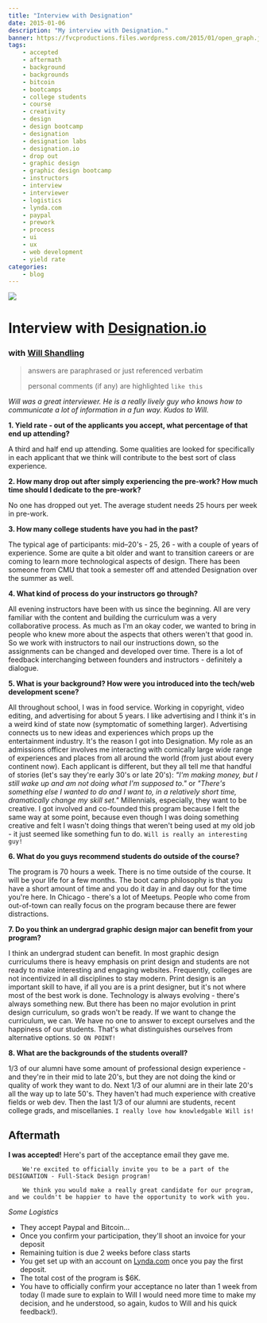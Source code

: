 ```yaml
---
title: "Interview with Designation"
date: 2015-01-06
description: "My interview with Designation."
banner: https://fvcproductions.files.wordpress.com/2015/01/open_graph.jpg?w=1024&h=435&crop=1
tags:
    - accepted
    - aftermath
    - background
    - backgrounds
    - bitcoin
    - bootcamps
    - college students
    - course
    - creativity
    - design
    - design bootcamp
    - designation
    - designation labs
    - designation.io
    - drop out
    - graphic design
    - graphic design bootcamp
    - instructors
    - interview
    - interviewer
    - logistics
    - lynda.com
    - paypal
    - prework
    - process
    - ui
    - ux
    - web development
    - yield rate
categories:
    - blog
---
```


[![](//designation.io/downloads/designation_logo_black/designation_vertical_black.png)](//designation.io)

# Interview with [Designation.io](//designation.io "Designation")

### with [Will Shandling](//www.linkedin.com/in/wshandling "Will Shandling")

> answers are paraphrased or just referenced verbatim
>
> personal comments (if any) are highlighted `like this`

_Will was a great interviewer. He is a really lively guy who knows how to communicate a lot of information in a fun way. Kudos to Will._

**1. Yield rate - out of the applicants you accept, what percentage of that end up attending?**

A third and half end up attending. Some qualities are looked for specifically in each applicant that we think will contribute to the best sort of class experience.

**2. How many drop out after simply experiencing the pre-work? How much time should I dedicate to the pre-work?**

No one has dropped out yet. The average student needs 25 hours per week in pre-work.

**3. How many college students have you had in the past?**

The typical age of participants: mid–20's - 25, 26 - with a couple of years of experience. Some are quite a bit older and want to transition careers or are coming to learn more technological aspects of design. There has been someone from CMU that took a semester off and attended Designation over the summer as well.

**4. What kind of process do your instructors go through?**

All evening instructors have been with us since the beginning. All are very familiar with the content and building the curriculum was a very collaborative process. As much as I'm an okay coder, we wanted to bring in people who knew more about the aspects that others weren't that good in. So we work with instructors to nail our instructions down, so the assignments can be changed and developed over time. There is a lot of feedback interchanging between founders and instructors - definitely a dialogue.

**5. What is your background? How were you introduced into the tech/web development scene?**

All throughout school, I was in food service. Working in copyright, video editing, and advertising for about 5 years. I like advertising and I think it's in a weird kind of state now (symptomatic of something larger). Advertising connects us to new ideas and experiences which props up the entertainment industry. It's the reason I got into Designation. My role as an admissions officer involves me interacting with comically large wide range of experiences and places from all around the world (from just about every continent now). Each applicant is different, but they all tell me that handful of stories (let's say they're early 30's or late 20's): _"I'm making money, but I still wake up and am not doing what I'm supposed to."_ or _"There's something else I wanted to do and I want to, in a relatively short time, dramatically change my skill set."_ Millennials, especially, they want to be creative. I got involved and co-founded this program because I felt the same way at some point, because even though I was doing something creative and felt I wasn't doing things that weren't being used at my old job - it just seemed like something fun to do. `Will is really an interesting guy!`

**6. What do you guys recommend students do outside of the course?**

The program is 70 hours a week. There is no time outside of the course. It will be your life for a few months. The boot camp philosophy is that you have a short amount of time and you do it day in and day out for the time you're here. In Chicago - there's a lot of Meetups. People who come from out-of-town can really focus on the program because there are fewer distractions.

**7. Do you think an undergrad graphic design major can benefit from your program?**

I think an undergrad student can benefit. In most graphic design curriculums there is heavy emphasis on print design and students are not ready to make interesting and engaging websites. Frequently, colleges are not incentivized in all disciplines to stay modern. Print design is an important skill to have, if all you are is a print designer, but it's not where most of the best work is done. Technology is always evolving - there's always something new. But there has been no major evolution in print design curriculum, so grads won't be ready. If we want to change the curriculum, we can. We have no one to answer to except ourselves and the happiness of our students. That's what distinguishes ourselves from alternative options. `SO ON POINT!`

**8. What are the backgrounds of the students overall?**

1/3 of our alumni have some amount of professional design experience - and they're in their mid to late 20's, but they are not doing the kind or quality of work they want to do. Next 1/3 of our alumni are in their late 20's all the way up to late 50's. They haven't had much experience with creative fields or web dev. Then the last 1/3 of our alumni are students, recent college grads, and miscellanies. `I really love how knowledgable Will is!`

## Aftermath

**I was accepted!** Here's part of the acceptance email they gave me.

        We're excited to officially invite you to be a part of the DESIGNATION - Full-Stack Design program!

        We think you would make a really great candidate for our program, and we couldn't be happier to have the opportunity to work with you.

_Some Logistics_

* They accept Paypal and Bitcoin…
* Once you confirm your participation, they'll shoot an invoice for your deposit
* Remaining tuition is due 2 weeks before class starts
* You get set up with an account on [Lynda.com](//lynda.com "Lynda") once you pay the first deposit.
* The total cost of the program is \$6K.
* You have to officially confirm your acceptance no later than 1 week from today (I made sure to explain to Will I would need more time to make my decision, and he understood, so again, kudos to Will and his quick feedback!).
